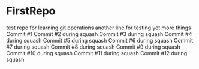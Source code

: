 # FirstRepo
test repo for learning git operations
another line for testing
yet more things
Commit #1
Commit #2 during squash
Commit #3 during squash
Commit #4 during squash
Commit #5 during squash
Commit #6 during squash
Commit #7 during squash
Commit #8 during squash
Commit #9 during squash
Commit #10 during squash
Commit #11 during squash
Commit #12 during squash
